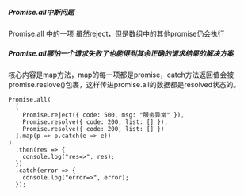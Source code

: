 ##### Promise.all中断问题
Promise.all 中的一项 虽然reject，但是数组中的其他promise仍会执行

##### Promise.all哪怕一个请求失败了也能得到其余正确的请求结果的解决方案
核心内容是map方法，map的每一项都是promise，catch方法返回值会被promise.reslove()包裹，这样传进promise.all的数据都是resolved状态的。

```
Promise.all(
  [
    Promise.reject({ code: 500, msg: "服务异常" }),
    Promise.resolve({ code: 200, list: [] }),
    Promise.resolve({ code: 200, list: [] })
  ].map(p => p.catch(e => e))
)
  .then(res => {
    console.log("res=>", res);
  })
  .catch(error => {
    console.log("error=>", error);
  });
  
```